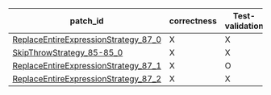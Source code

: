  | patch_id |correctness |Test-validation |NPEX-validation |
 |--- | --- | --- | --- | 
 | [ReplaceEntireExpressionStrategy_87_0](./patches/ReplaceEntireExpressionStrategy_87_0/patch.java#L86) | X | X | X | 
 | [SkipThrowStrategy_85-85_0](./patches/SkipThrowStrategy_85-85_0/patch.java#L86) | X | X | X | 
 | [ReplaceEntireExpressionStrategy_87_1](./patches/ReplaceEntireExpressionStrategy_87_1/patch.java#L86) | X | O | X | 
 | [ReplaceEntireExpressionStrategy_87_2](./patches/ReplaceEntireExpressionStrategy_87_2/patch.java#L86) | X | X | X | 
